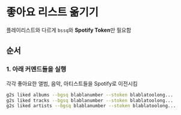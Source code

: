 
# 좋아요 리스트 옮기기
플레이리스트와 다르게 `bssq`와 **Spotify Token**만 필요함

## 순서

### 1. 아래 커멘드들을 실행
각각 좋아요한 앨범, 음악, 아티스트들을 Spotify로 이전시킴

```bash
g2s liked albums --bgsq blablanumber --stoken blablatoolong...
g2s liked tracks --bgsq blablanumber --stoken blablatoolong...
g2s liked artists --bgsq blablanumber --stoken blablatoolong...
```
